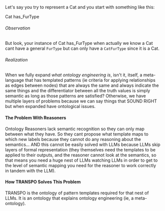 Let's say you try to represent a Cat and you start with something like this:

Cat has_FurType

###### Observation
But look, your instance of Cat has_FurType when actually we know a Cat cant have a general `FurType` but can only have a `CatFurType` since it is a Cat. 

###### Realization
When we fully expand *what ontology engineering is*, isn't it, itself, a meta-language that has templated patterns (ie criteria for applying relationships as edges between nodes) that are always the same and always indicate the same things and the differentiator between all the truth values is simply semantic as long as those patterns are satisfied? Otherwise, we have multiple layers of problems because we can say things that SOUND RIGHT but when expanded have ontological issues.


#### The Problem With Reasoners
Ontology Reasoners lack semantic recognition so they can only map between what they have. So they cant propose what template maps to which new labels because they cannot do any reasoning about the semantics... AND this cannot be easily solved with LLMs because LLMs skip layers of formal representation (they themselves need the templates to be applied to their outputs, and the reasoner cannot look at the semantics, so that means you need a huge nest of LLMs watching LLMs in order to get to the level of semantic mapping you need for the reasoner to work correctly in tandem with the LLM).

#### How TRANSPO Solves This Problem
TRANSPO is the ontology of pattern templates required for that nest of LLMs. It is an ontology that explains ontology engineering (ie, a meta-ontology).
